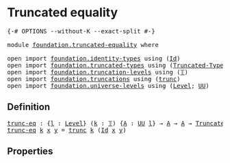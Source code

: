 # Truncated equality

<pre class="Agda"><a id="31" class="Symbol">{-#</a> <a id="35" class="Keyword">OPTIONS</a> <a id="43" class="Pragma">--without-K</a> <a id="55" class="Pragma">--exact-split</a> <a id="69" class="Symbol">#-}</a>

<a id="74" class="Keyword">module</a> <a id="81" href="foundation.truncated-equality.html" class="Module">foundation.truncated-equality</a> <a id="111" class="Keyword">where</a>

<a id="118" class="Keyword">open</a> <a id="123" class="Keyword">import</a> <a id="130" href="foundation.identity-types.html" class="Module">foundation.identity-types</a> <a id="156" class="Keyword">using</a> <a id="162" class="Symbol">(</a><a id="163" href="foundation-core.identity-types.html#641" class="Datatype">Id</a><a id="165" class="Symbol">)</a>
<a id="167" class="Keyword">open</a> <a id="172" class="Keyword">import</a> <a id="179" href="foundation.truncated-types.html" class="Module">foundation.truncated-types</a> <a id="206" class="Keyword">using</a> <a id="212" class="Symbol">(</a><a id="213" href="foundation-core.truncated-types.html#1651" class="Function">Truncated-Type</a><a id="227" class="Symbol">)</a>
<a id="229" class="Keyword">open</a> <a id="234" class="Keyword">import</a> <a id="241" href="foundation.truncation-levels.html" class="Module">foundation.truncation-levels</a> <a id="270" class="Keyword">using</a> <a id="276" class="Symbol">(</a><a id="277" href="foundation-core.truncation-levels.html#382" class="Datatype">𝕋</a><a id="278" class="Symbol">)</a>
<a id="280" class="Keyword">open</a> <a id="285" class="Keyword">import</a> <a id="292" href="foundation.truncations.html" class="Module">foundation.truncations</a> <a id="315" class="Keyword">using</a> <a id="321" class="Symbol">(</a><a id="322" href="foundation.truncations.html#1137" class="Function">trunc</a><a id="327" class="Symbol">)</a>
<a id="329" class="Keyword">open</a> <a id="334" class="Keyword">import</a> <a id="341" href="foundation.universe-levels.html" class="Module">foundation.universe-levels</a> <a id="368" class="Keyword">using</a> <a id="374" class="Symbol">(</a><a id="375" href="Agda.Primitive.html#597" class="Postulate">Level</a><a id="380" class="Symbol">;</a> <a id="382" href="foundation-core.universe-levels.html#222" class="Primitive">UU</a><a id="384" class="Symbol">)</a>
</pre>
## Definition

<pre class="Agda"><a id="trunc-eq"></a><a id="414" href="foundation.truncated-equality.html#414" class="Function">trunc-eq</a> <a id="423" class="Symbol">:</a> <a id="425" class="Symbol">{</a><a id="426" href="foundation.truncated-equality.html#426" class="Bound">l</a> <a id="428" class="Symbol">:</a> <a id="430" href="Agda.Primitive.html#597" class="Postulate">Level</a><a id="435" class="Symbol">}</a> <a id="437" class="Symbol">(</a><a id="438" href="foundation.truncated-equality.html#438" class="Bound">k</a> <a id="440" class="Symbol">:</a> <a id="442" href="foundation-core.truncation-levels.html#382" class="Datatype">𝕋</a><a id="443" class="Symbol">)</a> <a id="445" class="Symbol">{</a><a id="446" href="foundation.truncated-equality.html#446" class="Bound">A</a> <a id="448" class="Symbol">:</a> <a id="450" href="foundation-core.universe-levels.html#222" class="Primitive">UU</a> <a id="453" href="foundation.truncated-equality.html#426" class="Bound">l</a><a id="454" class="Symbol">}</a> <a id="456" class="Symbol">→</a> <a id="458" href="foundation.truncated-equality.html#446" class="Bound">A</a> <a id="460" class="Symbol">→</a> <a id="462" href="foundation.truncated-equality.html#446" class="Bound">A</a> <a id="464" class="Symbol">→</a> <a id="466" href="foundation-core.truncated-types.html#1651" class="Function">Truncated-Type</a> <a id="481" href="foundation.truncated-equality.html#426" class="Bound">l</a> <a id="483" href="foundation.truncated-equality.html#438" class="Bound">k</a>
<a id="485" href="foundation.truncated-equality.html#414" class="Function">trunc-eq</a> <a id="494" href="foundation.truncated-equality.html#494" class="Bound">k</a> <a id="496" href="foundation.truncated-equality.html#496" class="Bound">x</a> <a id="498" href="foundation.truncated-equality.html#498" class="Bound">y</a> <a id="500" class="Symbol">=</a> <a id="502" href="foundation.truncations.html#1137" class="Function">trunc</a> <a id="508" href="foundation.truncated-equality.html#494" class="Bound">k</a> <a id="510" class="Symbol">(</a><a id="511" href="foundation-core.identity-types.html#641" class="Datatype">Id</a> <a id="514" href="foundation.truncated-equality.html#496" class="Bound">x</a> <a id="516" href="foundation.truncated-equality.html#498" class="Bound">y</a><a id="517" class="Symbol">)</a>
</pre>
## Properties
